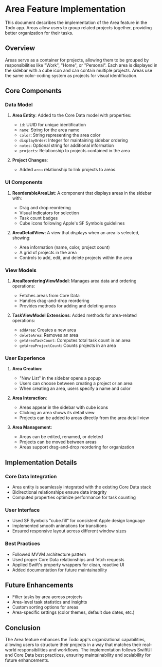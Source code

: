 # Area Feature Implementation

This document describes the implementation of the Area feature in the Todo app. Areas allow users to group related projects together, providing better organization for their tasks.

## Overview

Areas serve as a container for projects, allowing them to be grouped by responsibilities like "Work", "Home", or "Personal". Each area is displayed in the sidebar with a cube icon and can contain multiple projects. Areas use the same color-coding system as projects for visual identification.

## Core Components

### Data Model

1. **Area Entity**: Added to the Core Data model with properties:
   - `id`: UUID for unique identification
   - `name`: String for the area name
   - `color`: String representing the area color
   - `displayOrder`: Integer for maintaining sidebar ordering
   - `notes`: Optional string for additional information
   - `projects`: Relationship to projects contained in the area

2. **Project Changes**:
   - Added `area` relationship to link projects to areas

### UI Components

1. **ReorderableAreaList**: A component that displays areas in the sidebar with:
   - Drag and drop reordering
   - Visual indicators for selection
   - Task count badges
   - Cube icons following Apple's SF Symbols guidelines

2. **AreaDetailView**: A view that displays when an area is selected, showing:
   - Area information (name, color, project count)
   - A grid of projects in the area
   - Controls to add, edit, and delete projects within the area

### View Models

1. **AreaReorderingViewModel**: Manages area data and ordering operations:
   - Fetches areas from Core Data
   - Handles drag-and-drop reordering
   - Provides methods for adding and deleting areas

2. **TaskViewModel Extensions**: Added methods for area-related operations:
   - `addArea`: Creates a new area
   - `deleteArea`: Removes an area
   - `getAreaTaskCount`: Computes total task count in an area
   - `getAreaProjectCount`: Counts projects in an area

### User Experience

1. **Area Creation**:
   - "New List" in the sidebar opens a popup
   - Users can choose between creating a project or an area
   - When creating an area, users specify a name and color

2. **Area Interaction**:
   - Areas appear in the sidebar with cube icons
   - Clicking an area shows its detail view
   - Projects can be added to areas directly from the area detail view

3. **Area Management**:
   - Areas can be edited, renamed, or deleted
   - Projects can be moved between areas
   - Areas support drag-and-drop reordering for organization

## Implementation Details

### Core Data Integration

- Area entity is seamlessly integrated with the existing Core Data stack
- Bidirectional relationships ensure data integrity
- Computed properties optimize performance for task counting

### User Interface

- Used SF Symbols "cube.fill" for consistent Apple design language
- Implemented smooth animations for transitions
- Ensured responsive layout across different window sizes

### Best Practices

- Followed MVVM architecture pattern
- Used proper Core Data relationships and fetch requests
- Applied Swift's property wrappers for clean, reactive UI
- Added documentation for future maintainability

## Future Enhancements

- Filter tasks by area across projects
- Area-level task statistics and insights
- Custom sorting options for areas
- Area-specific settings (color themes, default due dates, etc.)

## Conclusion

The Area feature enhances the Todo app's organizational capabilities, allowing users to structure their projects in a way that matches their real-world responsibilities and workflows. The implementation follows SwiftUI and Core Data best practices, ensuring maintainability and scalability for future enhancements.

